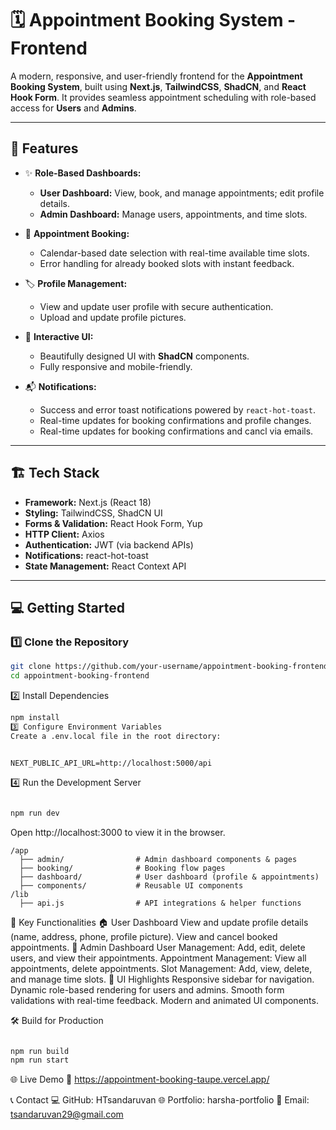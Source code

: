 # 🗓️ Appointment Booking System - Frontend

A modern, responsive, and user-friendly frontend for the **Appointment Booking System**, built using **Next.js**, **TailwindCSS**, **ShadCN**, and **React Hook Form**. It provides seamless appointment scheduling with role-based access for **Users** and **Admins**.

---

## 🚀 **Features**

- ✨ **Role-Based Dashboards:**  
  - **User Dashboard:** View, book, and manage appointments; edit profile details.  
  - **Admin Dashboard:** Manage users, appointments, and time slots.


- 📅 **Appointment Booking:**  
  - Calendar-based date selection with real-time available time slots.  
  - Error handling for already booked slots with instant feedback.

- 🏷️ **Profile Management:**  
  - View and update user profile with secure authentication.  
  - Upload and update profile pictures.

- 📩 **Interactive UI:**  
  - Beautifully designed UI with **ShadCN** components.  
  - Fully responsive and mobile-friendly.

- 📬 **Notifications:**  
  - Success and error toast notifications powered by `react-hot-toast`.  
  - Real-time updates for booking confirmations and profile changes.
  - Real-time updates for booking confirmations and cancl via emails.
---

## 🏗️ **Tech Stack**

- **Framework:** Next.js (React 18)  
- **Styling:** TailwindCSS, ShadCN UI  
- **Forms & Validation:** React Hook Form, Yup  
- **HTTP Client:** Axios  
- **Authentication:** JWT (via backend APIs)  
- **Notifications:** react-hot-toast  
- **State Management:** React Context API

---

## 💻 **Getting Started**

### 1️⃣ **Clone the Repository**
```bash
git clone https://github.com/your-username/appointment-booking-frontend.git
cd appointment-booking-frontend
```

2️⃣ Install Dependencies
```bash
npm install
3️⃣ Configure Environment Variables
Create a .env.local file in the root directory:
```
```env

NEXT_PUBLIC_API_URL=http://localhost:5000/api

```

4️⃣ Run the Development Server
```bash

npm run dev

```

Open http://localhost:3000 to view it in the browser.
```
/app
  ├── admin/                # Admin dashboard components & pages
  ├── booking/              # Booking flow pages
  ├── dashboard/            # User dashboard (profile & appointments)
  ├── components/           # Reusable UI components
/lib 
  ├── api.js                # API integrations & helper functions
```

📜 Key Functionalities
🏠 User Dashboard
View and update profile details (name, address, phone, profile picture).
View and cancel booked appointments.
🏢 Admin Dashboard
User Management: Add, edit, delete users, and view their appointments.
Appointment Management: View all appointments, delete appointments.
Slot Management: Add, view, delete, and manage time slots.
🎨 UI Highlights
Responsive sidebar for navigation.
Dynamic role-based rendering for users and admins.
Smooth form validations with real-time feedback.
Modern and animated UI components.


🛠️ Build for Production
```bash

npm run build
npm run start
```

🌐 Live Demo
🔗 https://appointment-booking-taupe.vercel.app/

📞 Contact
💻 GitHub: HTsandaruvan
🌐 Portfolio: harsha-portfolio
📧 Email: tsandaruvan29@gmail.com
